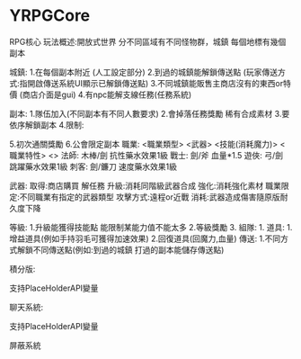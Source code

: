 # YRPGCore

RPG核心
玩法概述:開放式世界 分不同區域有不同怪物群，城鎮 每個地標有幾個副本

城鎮:
1.在每個副本附近  (人工設定部分)
2.到過的城鎮能解鎖傳送點 (玩家傳送方式:指開啟傳送系統UI顯示已解鎖傳送點)
3.不同城鎮能販售主商店沒有的東西or特價 (商店介面是gui)
4.有npc能解支線任務(任務系統)

副本:
1.隊伍加入(不同副本有不同人數要求)
2.會掉落任務獎勵 稀有合成素材
3.要依序解鎖副本
4.限制:

5.初次通關獎勵
6.公會限定副本
職業:
<職業類型>   <武器>    <技能(消耗魔力)>       <職業特性>      <>
法師:     木棒/劍                       抗性藥水效果1級
戰士:      劍/斧                           血量*1.5
遊俠:      弓/劍                        跳躍藥水效果1級
刺客:     劍/鐮刀                       速度藥水效果1級

武器:
取得:商店購買 解任務
升級:消耗同階級武器合成
強化:消耗強化素材
職業限定:不同職業有指定的武器類型
攻擊方式:遠程or近戰
消耗:武器造成傷害隨原版耐久度下降

等級:
1.升級能獲得技能點 能限制某能力值不能太多
2.等級獎勵
3.
組隊:
1.
道具:
1.增益道具(例如手持羽毛可獲得加速效果)
2.回復道具(回魔力,血量)
傳送:
1.不同方式解鎖不同傳送點(例如:到過的城鎮 打過的副本能儲存傳送點)

積分版:

支持PlaceHolderAPI變量

聊天系統:

支持PlaceHolderAPI變量

屏蔽系統
